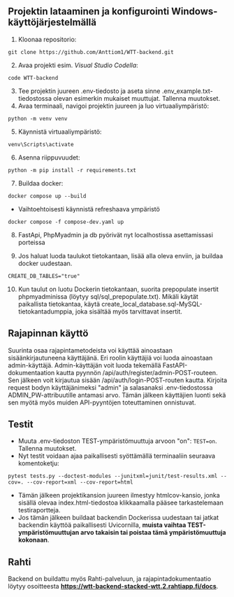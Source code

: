 ## Projektin lataaminen ja konfigurointi Windows-käyttöjärjestelmällä
1. Kloonaa repositorio:
```
git clone https://github.com/Anttiom1/WTT-backend.git
```
2. Avaa projekti esim. *Visual Studio Codella*:
```
code WTT-backend
```
3. Tee projektin juureen .env-tiedosto ja aseta sinne .env_example.txt-tiedostossa olevan esimerkin mukaiset muuttujat. Tallenna muutokset.
4. Avaa terminaali, navigoi projektin juureen ja luo virtuaaliympäristö:
```
python -m venv venv
```
5. Käynnistä virtuaaliympäristö:
```
venv\Scripts\activate
```
6. Asenna riippuvuudet:
```
python -m pip install -r requirements.txt
```
7. Buildaa docker:
```
docker compose up --build 
```
- Vaihtoehtoisesti käynnistä refreshaava ympäristö
```
docker compose -f compose-dev.yaml up 
```
8. FastApi, PhpMyadmin ja db pyörivät nyt localhostissa asettamissasi porteissa

9. Jos haluat luoda taulukot tietokantaan, lisää alla oleva enviin, ja buildaa docker uudestaan.
```
CREATE_DB_TABLES="true"
```
10. Kun taulut on luotu Dockerin tietokantaan, suorita prepopulate insertit phpmyadminissa (löytyy sql/sql_prepopulate.txt). 
Mikäli käytät paikallista tietokantaa, käytä create_local_database.sql-MySQL-tietokantadumppia, joka sisältää myös tarvittavat insertit.

## Rajapinnan käyttö
Suurinta osaa rajapintametodeista voi käyttää ainoastaan sisäänkirjautuneena käyttäjänä. Eri roolin käyttäjiä voi luoda ainoastaan admin-käyttäjä. Admin-käyttäjän voit luoda tekemällä FastAPI-dokumentaation kautta pyynnön /api/auth/register/admin-POST-routeen. Sen jälkeen voit kirjautua sisään /api/auth/login-POST-routen kautta. Kirjoita request bodyn käyttäjänimeksi "admin" ja salasanaksi .env-tiedostossa ADMIN_PW-attribuutille antamasi arvo. Tämän jälkeen käyttäjien luonti sekä sen myötä myös muiden API-pyyntöjen toteuttaminen onnistuvat.

## Testit
- Muuta .env-tiedoston TEST-ympäristömuuttuja arvoon "on": `TEST=on`. Tallenna muutokset.
- Nyt testit voidaan ajaa paikallisesti syöttämällä terminaaliin seuraava komentoketju:
```
pytest tests.py --doctest-modules --junitxml=junit/test-results.xml --cov=. --cov-report=xml --cov-report=html
```
- Tämän jälkeen projektikansion juureen ilmestyy htmlcov-kansio, jonka sisällä olevaa index.html-tiedostoa klikkaamalla pääsee tarkastelemaan testiraportteja.
- Jos tämän jälkeen buildaat backendin Dockerissa uudestaan tai jatkat backendin käyttöä paikallisesti Uvicornilla, **muista vaihtaa TEST-ympäristömuuttujan arvo takaisin tai poistaa tämä ympäristömuuttuja kokonaan**.

## Rahti

Backend on buildattu myös Rahti-palveluun, ja rajapintadokumentaatio löytyy osoitteesta **https://wtt-backend-stacked-wtt.2.rahtiapp.fi/docs**.
